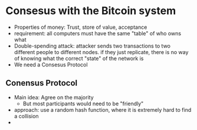 # Consesus with the Bitcoin system
- Properties of money: Trust, store of value, acceptance
- requirement: all computers must have the same "table" of who owns what
- Double-spending attack: attacker sends two transactions to two different people to different nodes. if they just replicate, there is no way of knowing what the correct "state" of the network is
- We need a Consesus Protocol

## Conensus Protocol
- Main idea: Agree on the majority
    - But most participants would need to be "friendly"
- approach: use a random hash function, where it is extremely hard to find a collision
-
